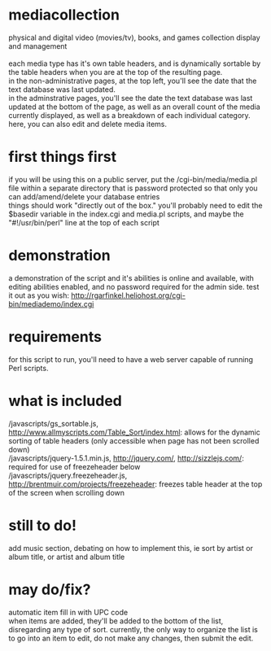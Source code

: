 # mediacollection
physical and digital video (movies/tv), books, and games collection display and management<br>
<br>
each media type has it's own table headers, and is dynamically sortable by the table headers when you are at the top of the resulting page.<br>
in the non-administrative pages, at the top left, you'll see the date that the text database was last updated.<br>
in the adminstrative pages, you'll see the date the text database was last updated at the bottom of the page, as well as an overall count of the media currently displayed, as well as a breakdown of each individual category. here, you can also edit and delete media items.

# first things first
if you will be using this on a public server, put the /cgi-bin/media/media.pl file within a separate directory that is password protected so that only you can add/amend/delete your database entries<br>
things should work "directly out of the box." you'll probably need to edit the $basedir variable in the index.cgi and media.pl scripts, and maybe the "#!/usr/bin/perl" line at the top of each script

# demonstration
a demonstration of the script and it's abilities is online and available, with editing abilities enabled, and no password required for the admin side. test it out as you wish:
http://rgarfinkel.heliohost.org/cgi-bin/mediademo/index.cgi

# requirements
for this script to run, you'll need to have a web server capable of running Perl scripts.

# what is included
/javascripts/gs_sortable.js, http://www.allmyscripts.com/Table_Sort/index.html: allows for the dynamic sorting of table headers (only accessible when page has not been scrolled down)<br>
/javascripts/jquery-1.5.1.min.js, http://jquery.com/, http://sizzlejs.com/: required for use of freezeheader below<br>
/javascripts/jquery.freezeheader.js, http://brentmuir.com/projects/freezeheader: freezes table header at the top of the screen when scrolling down

# still to do!
add music section, debating on how to implement this, ie sort by artist or album title, or artist and album title

# may do/fix?
automatic item fill in with UPC code<br>
when items are added, they'll be added to the bottom of the list, disregarding any type of sort. currently, the only way to organize the list is to go into an item to edit, do not make any changes, then submit the edit.
